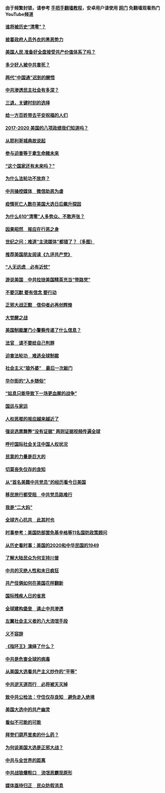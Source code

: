 #### 由于频繁封锁，请参考 [手把手翻墙教程](https://github.com/gfw-breaker/guides/wiki/)，安卓用户请使用 [网门](https://github.com/gfw-breaker/nogfw/blob/master/dl.md?t=01012100) 免翻墙观看热门YouTube频道 

#### [谁将被历史“清零”？](../pages/73/417485.md?t=01012100) 

#### [披着政府人员外衣的黑恶势力](../pages/73/417442.md?t=01012100) 

#### [美国人民 准备好全盘接受共产价值体系了吗？](../pages/73/417491.md?t=01012100) 

#### [多少好人被中共害死？](../pages/73/417144.md?t=01012100) 

#### [两代“中国通”迟到的醒悟](../pages/73/417064.md?t=01012100) 

#### [中共渗透民主社会有多深？](../pages/73/417063.md?t=01012100) 

#### [三退，关键时刻的选择](../pages/73/416969.md?t=01012100) 

#### [给一方百姓带去平安祝福的人们](../pages/73/416941.md?t=01012100) 

#### [2017-2020  美国的八项政绩我们知道吗？](../pages/73/416968.md?t=01012100) 

#### [从耶利哥城典故说起](../pages/73/416892.md?t=01012100) 

#### [参与迫害等于拿生命赌未来](../pages/73/416856.md?t=01012100) 

#### [“这个国家还有未来吗？”](../pages/73/416852.md?t=01012100) 

#### [为什么法轮功不放弃？](../pages/73/416864.md?t=01012100) 

#### [中共操控媒体　微信助恶为虐](../pages/73/416724.md?t=01012100) 

#### [疫情死亡人数在美国大选日后飙升探因](../pages/73/416606.md?t=01012100) 

#### [为什么610“清零”人多势众、不敢声张？](../pages/73/416632.md?t=01012100) 

#### [因果昭然　报应在行恶之身](../pages/73/416582.md?t=01012100) 

#### [世纪之问：难道“主流媒体”都错了？（多图）](../pages/73/416571.md?t=01012100) 

#### [推荐美国朋友阅读《九评共产党》](../pages/73/416510.md?t=01012100) 

#### [“人无远虑　必有近忧”](../pages/73/416513.md?t=01012100) 

#### [游说美国　中共拉拢美国精英充当“带路党”](../pages/73/416529.md?t=01012100) 

#### [不要沉默 要有信念 要行动](../pages/73/416457.md?t=01012100) 

#### [正邪大战正酣　信仰者必再创辉煌](../pages/73/416433.md?t=01012100) 

#### [大觉醒之战](../pages/73/416456.md?t=01012100) 

#### [美国制裁厦门小警察传递了什么信息？](../pages/73/416432.md?t=01012100) 

#### [法官　请不要给自己判罪](../pages/73/416379.md?t=01012100) 

#### [迫害法轮功　难逃全球制裁](../pages/73/416380.md?t=01012100) 

#### [社会主义“狼外婆”　最后一次敲门](../pages/73/416394.md?t=01012100) 

#### [华尔街的“入乡随俗”](../pages/73/416395.md?t=01012100) 

#### [“姑息只能导致下一场更血腥的战争”](../pages/73/416223.md?t=01012100) 

#### [国运与家运](../pages/73/416224.md?t=01012100) 

#### [人权恶棍的报应越来越近了](../pages/73/416276.md?t=01012100) 

#### [强说选票舞弊“没有证据” 两则证据视频传遍全球](../pages/73/416227.md?t=01012100) 

#### [呼吁国际社会关注中国人权状况](../pages/73/416135.md?t=01012100) 

#### [民意的力量是巨大的](../pages/73/416222.md?t=01012100) 

#### [切莫丧失仅存的良知](../pages/73/416134.md?t=01012100) 

#### [从“首名美籍中共党员”的经历看今日美国](../pages/73/416114.md?t=01012100) 

#### [移民旅行都受阻　中共党员路难行](../pages/73/416033.md?t=01012100) 

#### [我是“二大妈”](../pages/73/415529.md?t=01012100) 

#### [全球齐心抗共　此其时也](../pages/73/415989.md?t=01012100) 

#### [时事参考：美国防部罢免基辛格等11名国防政策顾问](../pages/73/415970.md?t=01012100) 

#### [从历史看时事：美国的2020和中华民国的1949](../pages/73/415949.md?t=01012100) 

#### [了解大陆民众为何支持川普](../pages/73/415950.md?t=01012100) 

#### [中共的灭绝人性和末日疯狂](../pages/73/415944.md?t=01012100) 

#### [共产伎俩如何在美国花样翻新](../pages/73/415908.md?t=01012100) 

#### [国际残疾人日的省思](../pages/73/415849.md?t=01012100) 

#### [全球建构堡垒　遏止中共渗透](../pages/73/415850.md?t=01012100) 

#### [左翼社会主义者的八大流氓手段](../pages/73/415802.md?t=01012100) 

#### [义不容辞](../pages/73/415807.md?t=01012100) 

#### [《指环王》演绎了什么？](../pages/73/415739.md?t=01012100) 

#### [中共是危害全球的病毒](../pages/73/415569.md?t=01012100) 

#### [从美国大选看共产主义炒作的“平等”](../pages/73/415654.md?t=01012100) 

#### [中共逆天道而行　必将被天灭掉](../pages/73/415626.md?t=01012100) 

#### [致中共公检法：守住仅存良知　避免走入绝境](../pages/73/415627.md?t=01012100) 

#### [美国大选中的共产幽灵](../pages/73/415618.md?t=01012100) 

#### [看似不可能的可能](../pages/73/415619.md?t=01012100) 

#### [拜登们葫芦里卖的什么药？](../pages/73/415531.md?t=01012100) 

#### [为何说美国大选是正邪大战？](../pages/73/415530.md?t=01012100) 

#### [中共与全世界的距离](../pages/73/415435.md?t=01012100) 

#### [中共战狼爆粗口　流氓恶霸现原形](../pages/73/415426.md?t=01012100) 

#### [媒体亟待归正　民众防假消息](../pages/73/415402.md?t=01012100) 

